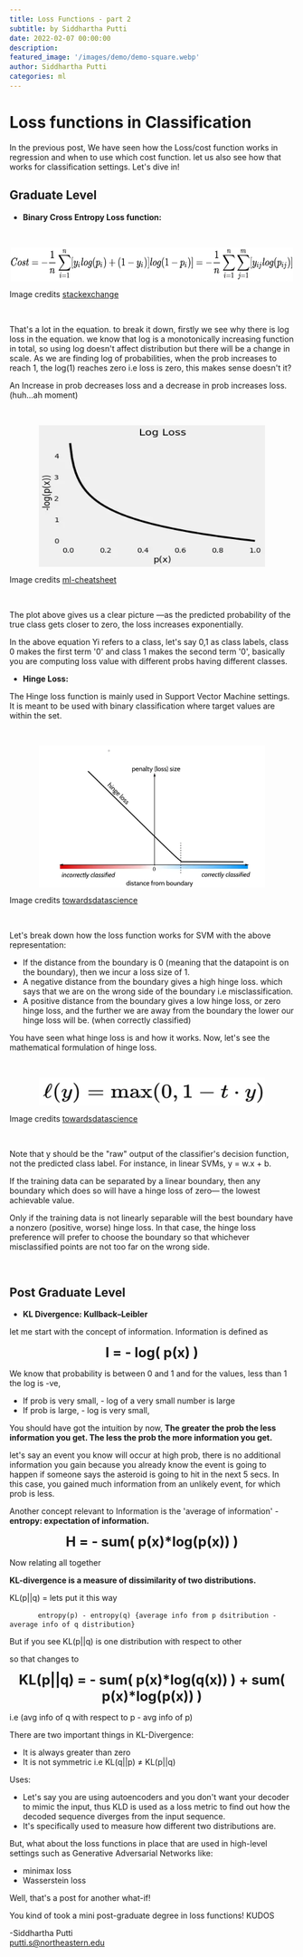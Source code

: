 ```yaml
---
title: Loss Functions - part 2 
subtitle: by Siddhartha Putti 
date: 2022-02-07 00:00:00
description: 
featured_image: '/images/demo/demo-square.webp'
author: Siddhartha Putti
categories: ml
---
```



# Loss functions in Classification 

In the previous post, We have seen how the Loss/cost function works in regression and when to use which cost function. let us also see how that works for classification settings. Let's dive in!

## Graduate Level  

* **Binary Cross Entropy Loss function:**  
<br>

<p align='center'>

<a href='https://datascience.stackexchange.com/questions/52144/negative-range-for-binary-cross-entropy-loss'>

<img src="/images/Posts/Cost_function_2/ccel.webp"
     style="display: block; 
        margin-left: auto;
        margin-right: auto; height:60px;width:500px" />
</a>

Image credits <a href='https://datascience.stackexchange.com/questions/52144/negative-range-for-binary-cross-entropy-loss'> stackexchange</a>

</p>

<br>

That's a lot in the equation. to break it down, firstly we see why there is log loss in the equation. we know that log is a monotonically increasing function in total, so using log doesn't affect distribution but there will be a change in scale. As we are finding log of probabilities, when the prob increases to reach 1, the log(1) reaches zero i.e loss is zero, this makes sense doesn't it? 

An Increase in prob decreases loss and a decrease in prob increases loss. (huh...ah moment)

<br>


<p align='center'>

<a href='https://ml-cheatsheet.readthedocs.io/en/latest/loss_functions.html'>

<img src="/images/Posts/Cost_function_2/logloass.webp"
     style="display: block; 
        margin-left: auto;
        margin-right: auto; height:250px;width:400px" />
</a>

Image credits <a href='https://ml-cheatsheet.readthedocs.io/en/latest/loss_functions.html'> ml-cheatsheet</a>

</p>

<br>

The plot above gives us a clear picture —as the predicted probability of the true class gets closer to zero, the loss increases exponentially.

In the above equation Yi refers to a class, let's say 0,1 as class labels, class 0 makes the first term '0' and class 1 makes the second term '0', basically you are computing loss value with different probs having different classes. 


* **Hinge Loss:** 

The Hinge loss function is mainly used in Support Vector Machine settings. It is meant to be used with binary classification where target values are within the set. 

<br>

<p align='center'>

<a href='https://towardsdatascience.com/a-definitive-explanation-to-hinge-loss-for-support-vector-machines-ab6d8d3178f1'>

<img src="/images/Posts/Cost_function_2/hinge.webp"
     style="display: block; 
        margin-left: auto;
        margin-right: auto; height:250px;width:400px" />
</a>

Image credits <a href='https://towardsdatascience.com/a-definitive-explanation-to-hinge-loss-for-support-vector-machines-ab6d8d3178f1'> towardsdatascience</a>

</p>

<br>

Let's break down how the loss function works for SVM with the above representation: 
- If the distance from the boundary is 0 (meaning that the datapoint is on the boundary), then we incur a loss size of 1. 
- A negative distance from the boundary gives a high hinge loss. which says that we are on the wrong side of the boundary i.e misclassification. 
- A positive distance from the boundary gives a low hinge loss, or zero hinge loss, and the further we are away from the boundary the lower our hinge loss will be. (when correctly classified)

You have seen what hinge loss is and how it works. Now, let's see the mathematical formulation of hinge loss. 

<br>

<p align='center'>

<a href='https://towardsdatascience.com/understanding-loss-functions-the-smart-way-904266e9393'>

<img src="/images/Posts/Cost_function_2/hloss.webp"
     style="display: block; 
        margin-left: auto;
        margin-right: auto; height:50px;width:400px" />
</a>

Image credits <a href='https://towardsdatascience.com/understanding-loss-functions-the-smart-way-904266e9393'> towardsdatascience</a>

</p>

<br>

Note that y should be the "raw" output of the classifier's decision function, not the predicted class label. For instance, in linear SVMs, y = w.x + b.

If the training data can be separated by a linear boundary, then any boundary which does so will have a hinge loss of zero— the lowest achievable value. 

Only if the training data is not linearly separable will the best boundary have a nonzero (positive, worse) hinge loss. In that case, the hinge loss preference will prefer to choose the boundary so that whichever misclassified points are not too far on the wrong side.

<br>

## Post Graduate Level

* **KL Divergence: Kullback–Leibler** 

let me start with the concept of information. Information is defined as

<p align="center">
<font size = 5>
    <strong> I = - log( p(x) ) </strong> </font>
</p>

We know that probability is between 0 and 1 and for the values, less than 1 the log is -ve, 
- If prob is very small, - log of a very small number is large
- If prob is large, - log is very small, 

You should have got the intuition by now, **The greater the prob the less information you get. The less the prob the more information you get.**

let's say an event you know will occur at high prob, there is no additional information you gain because you already know the event is going to happen if someone says the asteroid is going to hit in the next 5 secs. In this case, you gained much information from an unlikely event, for which prob is less. 

Another concept relevant to Information is the 'average of information' - **entropy: expectation of information.**

<p align="center">
<font size=5>
    <strong>H = - sum( p(x)*log(p(x)) ) </strong> </font>
<p>

Now relating all together

**KL-divergence is a measure of dissimilarity of two distributions.** 

KL(p||q) = lets put it this way  

           entropy(p) - entropy(q) {average info from p dsitribution - average info of q distribution}

But if you see KL(p||q) is one distribution with respect to other 

so that changes to 

<p align = 'center'> 
<font size = 5>
<strong>KL(p||q) = - sum( p(x)*log(q(x)) ) + sum( p(x)*log(p(x)) )</strong> </font>
<p>

i.e (avg info of q with respect to p - avg info of p) 

There are two important things in KL-Divergence: 
- It is always greater than zero
- It is not symmetric i.e KL(q||p) ≠ KL(p||q)

Uses: 

- Let's say you are using autoencoders and you don't want your decoder to mimic the input, thus KLD is used as a loss metric to find out how the decoded sequence diverges from the input sequence. 
- It's specifically used to measure how different two distributions are. 

But, what about the loss functions in place that are used in high-level settings such as Generative Adversarial Networks like: 
- minimax loss
- Wasserstein loss

Well, that's a post for another what-if! 

You kind of took a mini post-graduate degree in loss functions! KUDOS

-Siddhartha Putti <br>
putti.s@northeastern.edu



